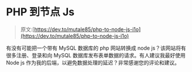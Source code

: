 # PHP 到节点 Js

> 原文:[https://dev.to/mutale85/php-to-node-js-i1o](https://dev.to/mutale85/php-to-node-js-i1o)

有没有可能把一个带有 MySQL 数据库的 php 网站转换成 node js？该网站将有很多注册、登录和向 MySQL 数据库发布表单数据的请求。有人建议我最好使用 Node js 作为我的后端，以避免数据处理的延迟？非常感谢您的评论和建议。